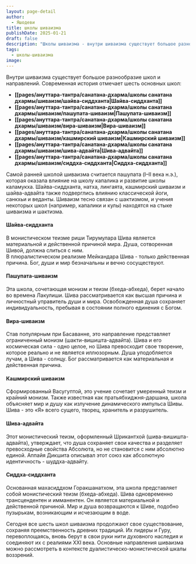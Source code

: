 ```yaml
---
layout: page-detail
author:
  - Яшодеви
title: школы шиваизма
publishDate: 2025-01-21
draft: false
description: "Школы шиваизма - внутри шиваизма существует большое разнообразие школ и направлений. Современная история отмечает шесть основных школ: шайва-сиддханта, пашупата-шиваизм, вира-шиваизм, кашмирский шиваизм, шива-адвайта, сиддха-сиддханта."
tags:
  - школы-шиваизма
image:
---
```

Внутри шиваизма существует большое разнообразие школ и направлений. Современная история отмечает шесть основных школ:

- **[[pages/ануттара-тантра/санатана-дхарма/школы санатана дхармы/шиваизм/шайва-сиддханта|Шайва-сиддханта]]**
- **[[pages/ануттара-тантра/санатана-дхарма/школы санатана дхармы/шиваизм/пашупата-шиваизм|Пашупата-шиваизм]]**
- **[[pages/ануттара-тантра/санатана-дхарма/школы санатана дхармы/шиваизм/вира-шиваизм|Вира-шиваизм]]**
- **[[pages/ануттара-тантра/санатана-дхарма/школы санатана дхармы/шиваизм/кашмирский шиваизм|Кашмирский шиваизм]]**
- **[[pages/ануттара-тантра/санатана-дхарма/школы санатана дхармы/шиваизм/шива-адвайта|Шива-адвайта]]**
- **[[pages/ануттара-тантра/санатана-дхарма/школы санатана дхармы/шиваизм/сиддха-сиддханта|Сиддха-сиддханта]]**

Самой ранней школой шиваизма считается пашупата (I–II века н.э.), которая оказала влияние на школу капалика и развитие школы каламукха. Шайва-сиддханта, натха, лингаята, кашмирский шиваизм и шайва-адвайта также подверглись влиянию классической йоги, санкхьи и веданты. Шиваизм тесно связан с шактизмом, и учения некоторых школ (например, капалики и кулы) находятся на стыке шиваизма и шактизма.

#### Шайва-сиддханта
В монистическом теизме риши Тирумулара Шива является материальной и действенной причиной мира. Душа, сотворенная Шивой, должна слиться с ним.  
В плюралистическом реализме Мейкандара Шива - только действенная причина. Бог, души и мир безначальны и вечно сосуществуют.
#### Пашупата-шиваизм
Эта школа, сочетающая монизм и теизм (бхеда-абхеда), берет начало во времена Лакулиши. Шива рассматривается как высшая причина и личностный управитель души и мира. Освобожденная душа сохраняет индивидуальность, пребывая в состоянии полного единения с Богом.
#### Вира-шиваизм
Став популярным при Басаванне, это направление представляет ограниченный монизм (шакти-вишишта-адвайта). Шива и его космическая сила - одно целое, но Шива превосходит свое творение, которое реально и не является иллюзорным. Душа уподобляется лучам, а Шива - солнцу. Бог рассматривается как материальная и действенная причина.

#### Кашмирский шиваизм
Сформированный Васугуптой, это учение сочетает умеренный теизм и крайний монизм. Также известная как пратьябхиджня-даршана, школа объясняет мир и душу как излучение динамического импульса Шивы. Шива - это «Я» всего сущего, творец, хранитель и разрушитель.

#### Шива-адвайта
Этот монистический теизм, оформленный Шрикантхой (шива-вишишта-адвайта), утверждает, что душа сохраняет свои качества и разделяет превосходные свойства Абсолюта, но не становится с ним абсолютно единой. Аппайя Дикшита описывал этот союз как абсолютную идентичность - шуддха-адвайту.

#### Сиддха-сиддханта
Основанная махасиддхом Горакшанатхом, эта школа представляет собой монистический теизм (бхеда-абхеда). Шива одновременно трансцендентен и имманентен. Он является материальной и действенной причиной. Мир и душа возвращаются к Шиве, подобно пузырькам, возникающим и исчезающим в воде.

Сегодня все шесть школ шиваизма продолжают свое существование, сохраняя преемственность древних традиций. Их лидеры и Гуру, перевоплощаясь, вновь берут в свои руки нити духовного наследия и соединяют их с реалиями XXI века. Основные направления шиваизма можно рассмотреть в контексте дуалистическо-монистической шкалы воззрений.
